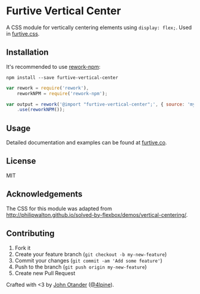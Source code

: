 # Furtive Vertical Center

A CSS module for vertically centering elements using `display: flex;`. Used in [furtive.css](http://furtive.co).

## Installation

It's recommended to use [rework-npm](https://github.com/reworkcss/rework-npm):

```
npm install --save furtive-vertical-center
```

```javascript
var rework = require('rework'),
    reworkNPM = require('rework-npm');

var output = rework('@import "furtive-vertical-center";', { source: 'my-file.css' })
    .use(reworkNPM());
```

## Usage

Detailed documentation and examples can be found at [furtive.co](http://furtive.co).

## License

MIT

## Acknowledgements

The CSS for this module was adapted from <http://philipwalton.github.io/solved-by-flexbox/demos/vertical-centering/>.

## Contributing

1. Fork it
2. Create your feature branch (`git checkout -b my-new-feature`)
3. Commit your changes (`git commit -am 'Add some feature'`)
4. Push to the branch (`git push origin my-new-feature`)
5. Create new Pull Request

Crafted with <3 by [John Otander](http://johnotander.com) ([@4lpine](https://twitter.com/4lpine)).
